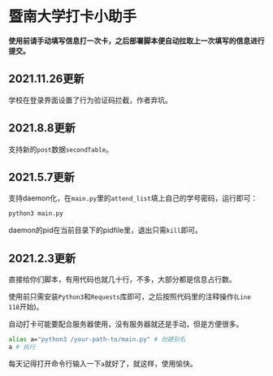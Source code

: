 # 暨南大学打卡小助手

**使用前请手动填写信息打一次卡，之后部署脚本便自动拉取上一次填写的信息进行提交。**

## 2021.11.26更新

学校在登录界面设置了行为验证码拦截，作者弃坑。

## 2021.8.8更新

支持新的`post`数据`secondTable`。

## 2021.5.7更新

支持daemon化，在`main.py`里的`attend_list`填上自己的学号密码，运行即可：

```bash
python3 main.py
```

daemon的pid在当前目录下的pidfile里，退出只需`kill`即可。

## 2021.2.3更新

直接给你们脚本，有用代码也就几十行，不多，大部分都是信息占行数。

使用前只需安装`Python3`和`Requests`库即可，之后按照代码里的注释操作(`Line 118`开始)。

自动打卡可能要配合服务器使用，没有服务器就还是手动，但是方便很多。

```bash
alias a="python3 /your-path-to/main.py" # 创建别名
a # 执行
```

每天记得打开命令行输入一下`a`就好了，就这样，使用愉快。
